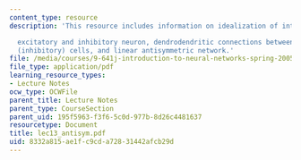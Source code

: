 ```yaml
---
content_type: resource
description: 'This resource includes information on idealization of interaction between

  excitatory and inhibitory neuron, dendrodendritic connections between and granule
  (inhibitory) cells, and linear antisymmetric network.'
file: /media/courses/9-641j-introduction-to-neural-networks-spring-2005/8332a815ae1fc9cda72831442afcb29d_lec13_antisym.pdf
file_type: application/pdf
learning_resource_types:
- Lecture Notes
ocw_type: OCWFile
parent_title: Lecture Notes
parent_type: CourseSection
parent_uid: 195f5963-f3f6-5c0d-977b-8d26c4481637
resourcetype: Document
title: lec13_antisym.pdf
uid: 8332a815-ae1f-c9cd-a728-31442afcb29d
---
```

